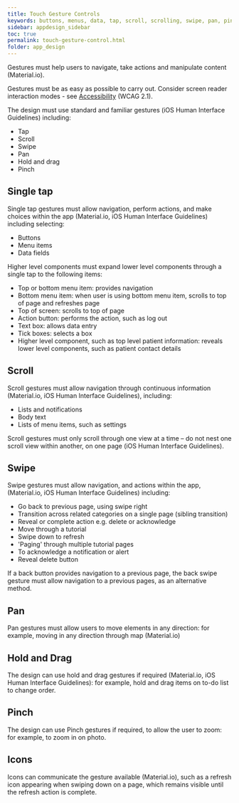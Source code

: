 ```yaml
---
title: Touch Gesture Controls
keywords: buttons, menus, data, tap, scroll, scrolling, swipe, pan, pinch, zoom, resize, elements, components, behaviour
sidebar: appdesign_sidebar
toc: true
permalink: touch-gesture-control.html
folder: app_design 
---
```


Gestures must help users to navigate, take actions and manipulate content (Material.io).   

Gestures must be as easy as possible to carry out. Consider screen reader interaction modes - see [Accessibility](/accessibility.html) (WCAG 2.1). 
 
The design must use standard and familiar gestures (iOS Human Interface Guidelines) including:
* Tap
* Scroll
* Swipe
* Pan
* Hold and drag   
* Pinch

## Single tap 

Single tap gestures must allow navigation, perform actions, and make choices within the app (Material.io, iOS Human Interface Guidelines) including selecting:
* Buttons
* Menu items
* Data fields

Higher level components must expand lower level components through a single tap to the following items:
* Top or bottom menu item: provides navigation
* Bottom menu item: when user is using bottom menu item, scrolls to top of page and refreshes page 
* Top of screen: scrolls to top of page
* Action button: performs the action, such as log out  
* Text box: allows data entry
* Tick boxes: selects a box
* Higher level component, such as top level patient information: reveals lower level components, such as patient contact details
 
## Scroll
Scroll gestures must allow navigation through continuous information (Material.io, iOS Human Interface Guidelines), including:  
* Lists and notifications
* Body text
* Lists of menu items, such as settings

Scroll gestures must only scroll through one view at a time – do not nest one scroll view within another, on one page (iOS Human Interface Guidelines).    

## Swipe 
Swipe gestures must allow navigation, and actions within the app, (Material.io, iOS Human Interface Guidelines) including:  
* Go back to previous page, using swipe right
* Transition across related categories on a single page (sibling transition)
* Reveal or complete action e.g. delete or acknowledge
* Move through a tutorial
* Swipe down to refresh
* 'Paging' through multiple tutorial pages
* To acknowledge a notification or alert
* Reveal delete button  

If a back button provides navigation to a previous page, the back swipe gesture must allow navigation to a previous pages, as an alternative method.
  
## Pan 
Pan gestures must allow users to move elements in any direction: for example, moving in any direction through map (Material.io)  

## Hold and Drag
The design can use hold and drag gestures if required (Material.io, iOS Human Interface Guidelines): for example, hold and drag items on to-do list to change order.    

## Pinch
The design can use Pinch gestures if required, to allow the user to zoom: for example, to zoom in on photo.  

## Icons
Icons can communicate the gesture available (Material.io), such as a refresh icon appearing when swiping down on a page, which remains visible until the refresh action is complete.
